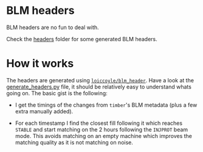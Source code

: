 # BLM headers
BLM headers are no fun to deal with.

Check the [headers](./headers) folder for some generated BLM headers.

# How it works
The headers are generated using [`loiccoyle/blm_header`](https://github.com/loiccoyle/blm_header). Have a look at the [generate_headers.py](./generate_headers.py) file, it should be relatively easy to understand whats going on. The basic gist is the following:

* I get the timings of the changes from `timber`'s BLM metadata (plus a few extra manually added).

* For each timestamp I find the closest fill following it which reaches `STABLE` and start matching on the 2 hours following the `INJPROT` beam mode. This avoids matching on an empty machine which improves the matching quality as it is not matching on noise.
